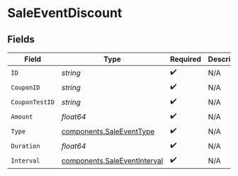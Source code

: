 # SaleEventDiscount


## Fields

| Field                                                                        | Type                                                                         | Required                                                                     | Description                                                                  |
| ---------------------------------------------------------------------------- | ---------------------------------------------------------------------------- | ---------------------------------------------------------------------------- | ---------------------------------------------------------------------------- |
| `ID`                                                                         | *string*                                                                     | :heavy_check_mark:                                                           | N/A                                                                          |
| `CouponID`                                                                   | *string*                                                                     | :heavy_check_mark:                                                           | N/A                                                                          |
| `CouponTestID`                                                               | *string*                                                                     | :heavy_check_mark:                                                           | N/A                                                                          |
| `Amount`                                                                     | *float64*                                                                    | :heavy_check_mark:                                                           | N/A                                                                          |
| `Type`                                                                       | [components.SaleEventType](../../models/components/saleeventtype.md)         | :heavy_check_mark:                                                           | N/A                                                                          |
| `Duration`                                                                   | *float64*                                                                    | :heavy_check_mark:                                                           | N/A                                                                          |
| `Interval`                                                                   | [components.SaleEventInterval](../../models/components/saleeventinterval.md) | :heavy_check_mark:                                                           | N/A                                                                          |